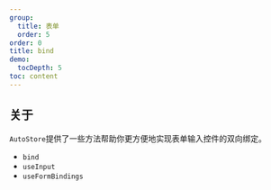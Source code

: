 ```yaml
---
group:
  title: 表单
  order: 5
order: 0 
title: bind
demo:
  tocDepth: 5
toc: content
---
```




## 关于
  
`AutoStore`提供了一些方法帮助你更方便地实现表单输入控件的双向绑定。

- `bind` 
- `useInput` 
- `useFormBindings` 
 